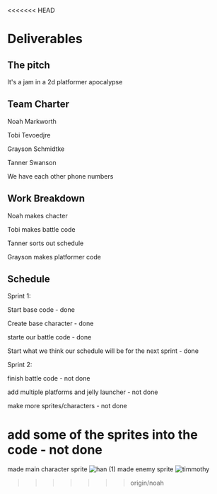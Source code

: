 <<<<<<< HEAD
# Deliverables
## The pitch
It's a jam in a 2d platformer apocalypse

## Team Charter
Noah Markworth

Tobi Tevoedjre

Grayson Schmidtke

Tanner Swanson

We have each other phone numbers

## Work Breakdown
Noah makes chacter

Tobi makes battle code

Tanner sorts out schedule

Grayson makes platformer code

## Schedule
Sprint 1:

Start base code - done

Create base character - done

starte our battle code - done

Start what we think our schedule will be for the next sprint - done

Sprint 2:

finish battle code - not done

add multiple platforms and jelly launcher - not done

make more sprites/characters - not done

add some of the sprites into the code - not done
=======

made main character sprite
![han (1)](https://user-images.githubusercontent.com/122053077/215345959-4c911b0f-39a4-4c03-851c-b3fc6a46bba6.png)
made enemy sprite
![timmothy](https://user-images.githubusercontent.com/122053077/215346674-012e4fae-9efd-4397-a868-0f4ca3906529.png)
>>>>>>> origin/noah
